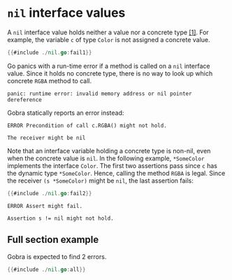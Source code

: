 # `nil` interface values

A `nil` interface value holds neither a value nor a concrete type [[1]](https://go.dev/tour/methods/13).
For example, the variable `c` of type `Color` is not assigned a concrete value.
``` go panics
{{#include ./nil.go:fail1}}
```
Go panics with a run-time error if a method is called on a `nil` interface value.
Since it holds no concrete type, there is no way to look up which concrete `RGBA` method to call.
``` text
panic: runtime error: invalid memory address or nil pointer dereference
```
Gobra statically reports an error instead:
``` text
ERROR Precondition of call c.RGBA() might not hold. 

The receiver might be nil
```

Note that an interface variable holding a concrete type is non-nil, even when the concrete value is `nil`.
In the following example, `*SomeColor` implements the interface `Color`.
The first two assertions pass since `c` has the dynamic type `*SomeColor`.
Hence, calling the method `RGBA` is legal.
Since the receiver `(s *SomeColor)` might be `nil`, the last assertion fails:
``` go does_not_verify
{{#include ./nil.go:fail2}}
```
``` text
ERROR Assert might fail.

Assertion s != nil might not hold.
```

## Full section example
Gobra is expected to find 2 errors.
``` go does_not_verify
{{#include ./nil.go:all}}
```
